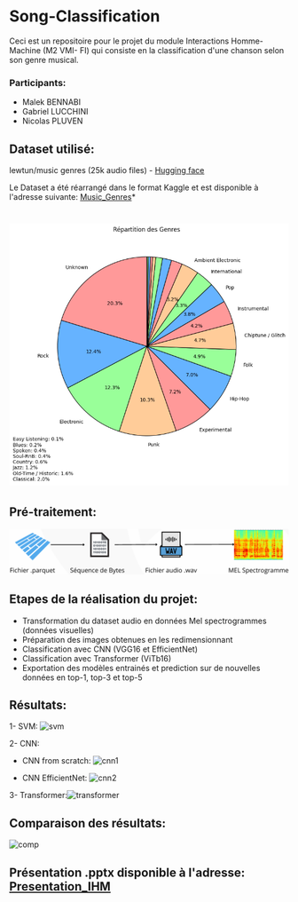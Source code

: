 # Song-Classification
Ceci est un repositoire pour le projet du module Interactions Homme-Machine (M2 VMI- FI) qui consiste en la classification d'une chanson selon son genre musical.
### Participants: 
 - Malek BENNABI
 - Gabriel LUCCHINI
 - Nicolas PLUVEN

## Dataset utilisé:
 lewtun/music genres (25k audio files) - [Hugging face](https://huggingface.co/datasets/lewtun/music_genres)

 Le Dataset a été réarrangé dans le format Kaggle et est disponible à l'adresse suivante: [Music_Genres](https://www.kaggle.com/datasets/malekbennabi/music-genres)*

 # ![Distribution des genres musicaux dans le dataset](Distribution_genres.png)

## Pré-traitement:
![preparation des données](https://github.com/Malekbennabi3/Song-Classification/blob/main/image.png)

## Etapes de la réalisation du projet:
* Transformation du dataset audio en données Mel spectrogrammes (données visuelles)
* Préparation des images obtenues en les redimensionnant
* Classification avec CNN (VGG16 et EfficientNet)
* Classification avec Transformer (ViTb16)
* Exportation des modèles entrainés et prediction sur de nouvelles données en top-1, top-3 et top-5

## Résultats:

1- SVM: ![svm](https://github.com/Malekbennabi3/Song-Classification/blob/main/Capture%20d'%C3%A9cran%202024-12-17%20185954.png)




2- CNN:
  * CNN from scratch: ![cnn1](https://github.com/Malekbennabi3/Song-Classification/blob/main/Capture%20d'%C3%A9cran%202024-12-17%20133001.png)
    
  * CNN EfficientNet: ![cnn2](https://github.com/Malekbennabi3/Song-Classification/blob/main/Capture%20d'%C3%A9cran%202024-12-17%20190115.png)



    
3- Transformer:![transformer](https://github.com/Malekbennabi3/Song-Classification/blob/main/Capture%20d'%C3%A9cran%202024-12-17%20190420.png)

## Comparaison des résultats:
![comp](https://github.com/Malekbennabi3/Song-Classification/blob/main/Capture%20d'%C3%A9cran%202024-12-17%20190726.png)

## Présentation .pptx disponible à l'adresse: [Presentation_IHM](https://github.com/Malekbennabi3/Song-Classification/blob/main/Projet_IHM.pptx%20(1).pdf)

